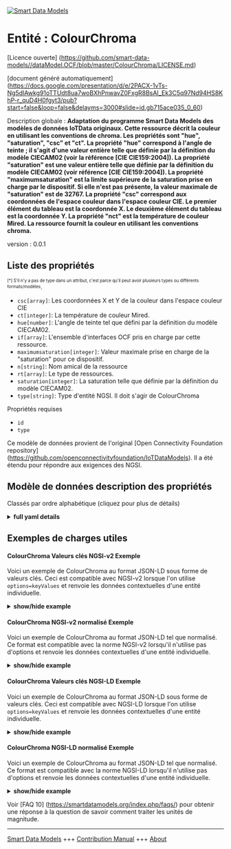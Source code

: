 <!-- 10-Header -->  
[![Smart Data Models](https://smartdatamodels.org/wp-content/uploads/2022/01/SmartDataModels_logo.png "Logo")](https://smartdatamodels.org)  
Entité : ColourChroma  
=====================<!-- /10-Header -->  
<!-- 15-License -->  
[Licence ouverte] (https://github.com/smart-data-models//dataModel.OCF/blob/master/ColourChroma/LICENSE.md)  
[document généré automatiquement] (https://docs.google.com/presentation/d/e/2PACX-1vTs-Ng5dIAwkg91oTTUdt8ua7woBXhPnwavZ0FxgR8BsAI_Ek3C5q97Nd94HS8KhP-r_quD4H0fgyt3/pub?start=false&loop=false&delayms=3000#slide=id.gb715ace035_0_60)  
<!-- /15-License -->  
<!-- 20-Description -->  
Description globale : **Adaptation du programme Smart Data Models des modèles de données IoTData originaux. Cette ressource décrit la couleur en utilisant les conventions de chroma. Les propriétés sont "hue", "saturation", "csc" et "ct". La propriété "hue" correspond à l'angle de teinte ; il s'agit d'une valeur entière telle que définie par la définition du modèle CIECAM02 (voir la référence [CIE CIE159:2004]). La propriété "saturation" est une valeur entière telle que définie par la définition du modèle CIECAM02 (voir référence [CIE CIE159:2004]). La propriété "maximumsaturation" est la limite supérieure de la saturation prise en charge par le dispositif. Si elle n'est pas présente, la valeur maximale de "saturation" est de 32767. La propriété "csc" correspond aux coordonnées de l'espace couleur dans l'espace couleur CIE.   Le premier élément du tableau est la coordonnée X.   Le deuxième élément du tableau est la coordonnée Y. La propriété "nct" est la température de couleur Mired. La ressource fournit la couleur en utilisant les conventions chroma.**  
version : 0.0.1  
<!-- /20-Description -->  
<!-- 30-PropertiesList -->  

## Liste des propriétés  

<sup><sub>[*] S'il n'y a pas de type dans un attribut, c'est parce qu'il peut avoir plusieurs types ou différents formats/modèles</sub></sup>.  
- `csc[array]`: Les coordonnées X et Y de la couleur dans l'espace couleur CIE  - `ct[integer]`: La température de couleur Mired.  - `hue[number]`: L'angle de teinte tel que défini par la définition du modèle CIECAM02.  - `if[array]`: L'ensemble d'interfaces OCF pris en charge par cette ressource.  - `maximumsaturation[integer]`: Valeur maximale prise en charge de la "saturation" pour ce dispositif.  - `n[string]`: Nom amical de la ressource  - `rt[array]`: Le type de ressources.  - `saturation[integer]`: La saturation telle que définie par la définition du modèle CIECAM02.  - `type[string]`: Type d'entité NGSI. Il doit s'agir de ColourChroma  <!-- /30-PropertiesList -->  
<!-- 35-RequiredProperties -->  
Propriétés requises  
- `id`  - `type`  <!-- /35-RequiredProperties -->  
<!-- 40-RequiredProperties -->  
Ce modèle de données provient de l'original [Open Connectivity Foundation repository] (https://github.com/openconnectivityfoundation/IoTDataModels). Il a été étendu pour répondre aux exigences des NGSI.  
<!-- /40-RequiredProperties -->  
<!-- 50-DataModelHeader -->  
## Modèle de données description des propriétés  
Classés par ordre alphabétique (cliquez pour plus de détails)  
<!-- /50-DataModelHeader -->  
<!-- 60-ModelYaml -->  
<details><summary><strong>full yaml details</strong></summary>    
```yaml  
ColourChroma:    
  description: 'Smart Data Models Program adaptation of the original IoTData data Models. This Resource describes the colour using chroma conventions. Properties are ''hue'', ''saturation'', ''csc'', and ''ct''. The Property ''hue'' is the hue angle, it is an integer value as defined by the CIECAM02 model definition (see reference [CIE CIE159:2004]). The Property ''saturation'' is an integer value as defined by the CIECAM02 model definition (see reference [CIE CIE159:2004]). The Property ''maximumsaturation'' is the upper bound on the saturation supported by the Device. If not present the maximum value for ''saturation'' is 32767. The Property ''csc'' is the colour space coordinates in CIE colour space.   The first item in the array is the X coordinate.   The second item in the array is the Y coordinate. The Property ''nct'' is the Mired colour temperature. The Resource provides the colour using chroma conventions.'    
  properties:    
    csc:    
      description: The X and Y coordinates of the colour in CIE colour space    
      items:    
        maximum: 1    
        minimum: 0    
        type: number    
      maxItems: 2    
      minItems: 2    
      type: array    
      x-ngsi:    
        type: Property    
    ct:    
      description: The Mired colour temperature.    
      minimum: 0    
      type: integer    
      x-ngsi:    
        type: Property    
    hue:    
      description: The hue angle as defined by the CIECAM02 model definition.    
      maximum: 360.0    
      minimum: 0.0    
      type: number    
      x-ngsi:    
        type: Property    
    if:    
      description: The OCF Interface set supported by this Resource.    
      items:    
        enum:    
          - oic.if.a    
          - oic.if.baseline    
        maxLength: 64    
        type: string    
      minItems: 2    
      readOnly: true    
      type: array    
      uniqueItems: true    
      x-ngsi:    
        type: Property    
    maximumsaturation:    
      description: The maximum supported value of 'saturation' for this Device.    
      maximum: 32767    
      minimum: 0    
      readOnly: true    
      type: integer    
      x-ngsi:    
        type: Property    
    n:    
      description: Friendly name of the Resource    
      maxLength: 64    
      readOnly: true    
      type: string    
      x-ngsi:    
        type: Property    
    rt:    
      description: The Resource Type.    
      items:    
        enum:    
          - oic.r.colour.chroma    
        maxLength: 64    
        type: string    
      minItems: 1    
      readOnly: true    
      type: array    
      uniqueItems: true    
      x-ngsi:    
        type: Property    
    saturation:    
      description: The saturation as defined by the CIECAM02 model definition.    
      maximum: 32767    
      minimum: 0    
      type: integer    
      x-ngsi:    
        type: Property    
    type:    
      description: NGSI entity type. It has to be ColourChroma    
      enum:    
        - ColourChroma    
      type: string    
      x-ngsi:    
        type: Property    
  required:    
    - id    
    - type    
  type: object    
  x-derived-from: https://github.com/OpenInterConnect/IoTDataModels/blob/master/ColourChromaResURI.swagger.json    
  x-disclaimer: 'Redistribution and use in source and binary forms, with or without modification, are permitted  provided that the license conditions are met. Copyleft (c) 2022 Contributors to Smart Data Models Program'    
  x-license-url: https://github.com/smart-data-models/dataModel.OCF/blob/master/ColourChroma/LICENSE.md    
  x-model-schema: https://smart-data-models.github.io/dataModel.IoTDataModels/ColourChroma/schema.json    
  x-model-tags: OCF    
  x-version: 0.0.1    
```  
</details>    
<!-- /60-ModelYaml -->  
<!-- 70-MiddleNotes -->  
<!-- /70-MiddleNotes -->  
<!-- 80-Examples -->  
## Exemples de charges utiles  
#### ColourChroma Valeurs clés NGSI-v2 Exemple  
Voici un exemple de ColourChroma au format JSON-LD sous forme de valeurs clés. Ceci est compatible avec NGSI-v2 lorsque l'on utilise `options=keyValues` et renvoie les données contextuelles d'une entité individuelle.  
<details><summary><strong>show/hide example</strong></summary>    
```json  
{  
  "id": "urn:ngsi-ld:ColourChroma:id:KXUY:75560351",  
  "dateCreated": "2012-06-16T11:21:50Z",  
  "dateModified": "1995-10-29T01:15:24Z",  
  "source": "Evening building state. Receive edge management pass recognize information nothing. Dog run thousand newspaper want hear each down. Letter north ground protect.",  
  "name": "Everything live maintain but wonder effect finish. Five per turn admit amount. Involve style available.",  
  "alternateName": "Rather fire rate try behind medical leader. I imagine five movement. Up occur weight south.",  
  "description": "Theory peace skill red pretty subject story. Have think hundred foot. Turn information there Republican participant ready population.",  
  "dataProvider": "These writer dog travel will base public. Thousand responsibility risk organization operation plant truth. Finish defense together gun. Voice soon long institution.",  
  "owner": [  
    "urn:ngsi-ld:ColourChroma:items:PBMH:06259714",  
    "urn:ngsi-ld:ColourChroma:items:EGFN:24379609"  
  ],  
  "seeAlso": [  
    "urn:ngsi-ld:ColourChroma:items:NZIB:01052551",  
    "urn:ngsi-ld:ColourChroma:items:GVUJ:91800255"  
  ],  
  "location": {  
    "type": "Point",  
    "coordinates": [  
      6.6581095,  
      163.113571  
    ]  
  },  
  "address": {  
    "streetAddress": "Production coach five serve safe. Rest attention staff lay key expect. Decide suddenly represent watch.",  
    "addressLocality": "Yes body last consider despite. Put try get all center discussion or.",  
    "addressRegion": "Half none call because. Nature young nature west. Summer price ask be force this.",  
    "addressCountry": "Character very sometimes pay skin impact others. Traditional maybe half region change physical. City high blood where network manage series management.",  
    "postalCode": "Change and prove green. Decision character away reality vote another ready them.",  
    "postOfficeBoxNumber": "Movie modern maintain million type lot. Live speak middle structure not group."  
  },  
  "areaServed": "Quickly ten off behavior story laugh change."  
}  
```  
</details>  
#### ColourChroma NGSI-v2 normalisé Exemple  
Voici un exemple de ColourChroma au format JSON-LD tel que normalisé. Ce format est compatible avec la norme NGSI-v2 lorsqu'il n'utilise pas d'options et renvoie les données contextuelles d'une entité individuelle.  
<details><summary><strong>show/hide example</strong></summary>    
```json  
{  
  "id": {  
    "type": "string",  
    "value": "urn:ngsi-ld:ColourChroma:id:KXUY:75560351"  
  },  
  "dateCreated": {  
    "format": "date-time",  
    "type": "string",  
    "value": "2012-06-16T11:21:50Z"  
  },  
  "dateModified": {  
    "format": "date-time",  
    "type": "string",  
    "value": "1995-10-29T01:15:24Z"  
  },  
  "source": {  
    "type": "string",  
    "value": "Evening building state. Receive edge management pass recognize information nothing. Dog run thousand newspaper want hear each down. Letter north ground protect."  
  },  
  "name": {  
    "type": "string",  
    "value": "Everything live maintain but wonder effect finish. Five per turn admit amount. Involve style available."  
  },  
  "alternateName": {  
    "type": "string",  
    "value": "Rather fire rate try behind medical leader. I imagine five movement. Up occur weight south."  
  },  
  "description": {  
    "type": "string",  
    "value": "Theory peace skill red pretty subject story. Have think hundred foot. Turn information there Republican participant ready population."  
  },  
  "dataProvider": {  
    "type": "string",  
    "value": "These writer dog travel will base public. Thousand responsibility risk organization operation plant truth. Finish defense together gun. Voice soon long institution."  
  },  
  "owner": {  
    "type": "array",  
    "value": [  
      "urn:ngsi-ld:ColourChroma:items:PBMH:06259714",  
      "urn:ngsi-ld:ColourChroma:items:EGFN:24379609"  
    ]  
  },  
  "seeAlso": {  
    "type": "array",  
    "value": [  
      "urn:ngsi-ld:ColourChroma:items:NZIB:01052551",  
      "urn:ngsi-ld:ColourChroma:items:GVUJ:91800255"  
    ]  
  },  
  "location": {  
    "type": "object",  
    "value": {  
      "type": "Point",  
      "coordinates": [  
        6.6581095,  
        163.113571  
      ]  
    }  
  },  
  "address": {  
    "type": "object",  
    "value": {  
      "streetAddress": "Production coach five serve safe. Rest attention staff lay key expect. Decide suddenly represent watch.",  
      "addressLocality": "Yes body last consider despite. Put try get all center discussion or.",  
      "addressRegion": "Half none call because. Nature young nature west. Summer price ask be force this.",  
      "addressCountry": "Character very sometimes pay skin impact others. Traditional maybe half region change physical. City high blood where network manage series management.",  
      "postalCode": "Change and prove green. Decision character away reality vote another ready them.",  
      "postOfficeBoxNumber": "Movie modern maintain million type lot. Live speak middle structure not group."  
    }  
  },  
  "areaServed": {  
    "type": "string",  
    "value": "Quickly ten off behavior story laugh change."  
  }  
}  
```  
</details>  
#### ColourChroma Valeurs clés NGSI-LD Exemple  
Voici un exemple de ColourChroma au format JSON-LD sous forme de valeurs clés. Ceci est compatible avec NGSI-LD lorsque l'on utilise `options=keyValues` et renvoie les données contextuelles d'une entité individuelle.  
<details><summary><strong>show/hide example</strong></summary>    
```json  
{  
    "id": "urn:ngsi-ld:ColourChroma:id:KXUY:75560351",  
    "dateCreated": "2012-06-16T11:21:50Z",  
    "dateModified": "1995-10-29T01:15:24Z",  
    "source": "Evening building state. Receive edge management pass recognize information nothing. Dog run thousand newspaper want hear each down. Letter north ground protect.",  
    "name": "Everything live maintain but wonder effect finish. Five per turn admit amount. Involve style available.",  
    "alternateName": "Rather fire rate try behind medical leader. I imagine five movement. Up occur weight south.",  
    "description": "Theory peace skill red pretty subject story. Have think hundred foot. Turn information there Republican participant ready population.",  
    "dataProvider": "These writer dog travel will base public. Thousand responsibility risk organization operation plant truth. Finish defense together gun. Voice soon long institution.",  
    "owner": [  
        "urn:ngsi-ld:ColourChroma:items:PBMH:06259714",  
        "urn:ngsi-ld:ColourChroma:items:EGFN:24379609"  
    ],  
    "seeAlso": [  
        "urn:ngsi-ld:ColourChroma:items:NZIB:01052551",  
        "urn:ngsi-ld:ColourChroma:items:GVUJ:91800255"  
    ],  
    "location": {  
        "type": "Point",  
        "coordinates": [  
            6.6581095,  
            163.113571  
        ]  
    },  
    "address": {  
        "streetAddress": "Production coach five serve safe. Rest attention staff lay key expect. Decide suddenly represent watch.",  
        "addressLocality": "Yes body last consider despite. Put try get all center discussion or.",  
        "addressRegion": "Half none call because. Nature young nature west. Summer price ask be force this.",  
        "addressCountry": "Character very sometimes pay skin impact others. Traditional maybe half region change physical. City high blood where network manage series management.",  
        "postalCode": "Change and prove green. Decision character away reality vote another ready them.",  
        "postOfficeBoxNumber": "Movie modern maintain million type lot. Live speak middle structure not group."  
    },  
    "areaServed": "Quickly ten off behavior story laugh change.",  
    "@context": [  
        "https://smartdatamodels.org/context.jsonld",  
        "https://raw.githubusercontent.com/smart-data-models/dataModel.OCF/master/context.jsonld"  
    ]  
}  
```  
</details>  
#### ColourChroma NGSI-LD normalisé Exemple  
Voici un exemple de ColourChroma au format JSON-LD tel que normalisé. Ce format est compatible avec la norme NGSI-LD lorsqu'il n'utilise pas d'options et renvoie les données contextuelles d'une entité individuelle.  
<details><summary><strong>show/hide example</strong></summary>    
```json  
{  
    "id": "urn:ngsi-ld:ColourChroma:id:XBCJ:78890788",  
    "dateCreated": {  
        "type": "Property",  
        "value": {  
            "@type": "DateTime",  
            "@value": "1983-04-11T03:39:24Z"  
        }  
    },  
    "dateModified": {  
        "type": "Property",  
        "value": {  
            "@type": "DateTime",  
            "@value": "1993-03-06T19:48:24Z"  
        }  
    },  
    "source": {  
        "type": "Property",  
        "value": "Believe rise company similar seven. Week network nice room whose. Worker treat statement former how direction. Have lead act write money."  
    },  
    "name": {  
        "type": "Property",  
        "value": "Race enjoy see more will ball. Concern sign happen really. Yard senior scientist magazine country."  
    },  
    "alternateName": {  
        "type": "Property",  
        "value": "Send though firm usually. Laugh he paper building husband. Old push above rather."  
    },  
    "description": {  
        "type": "Property",  
        "value": "Financial thing safe policy. Security ability remain act. House agreement side fast."  
    },  
    "dataProvider": {  
        "type": "Property",  
        "value": "School capital job worry radio full claim. Wall agree car new population red world note. Trip far environment talk."  
    },  
    "owner": {  
        "type": "Property",  
        "value": [  
            "urn:ngsi-ld:ColourChroma:items:QHKT:12885344",  
            "urn:ngsi-ld:ColourChroma:items:EFGF:01514513"  
        ]  
    },  
    "seeAlso": {  
        "type": "Property",  
        "value": [  
            "urn:ngsi-ld:ColourChroma:items:YLHX:20933403"  
        ]  
    },  
    "location": {  
        "type": "Property",  
        "value": {  
            "type": "Point",  
            "coordinates": [  
                23.189858,  
                14.005876  
            ]  
        }  
    },  
    "address": {  
        "type": "Property",  
        "value": {  
            "streetAddress": "Radio interesting but fill suddenly.",  
            "addressLocality": "Activity forward scene economy collection hope page here. Role box similar fine who last. Material center school throw today let executive.",  
            "addressRegion": "Guy suggest task paper name hard. Research pull project weight young course land high.",  
            "addressCountry": "Seek from shoulder read. Front later effect thus. Behavior until enjoy note meet interview.",  
            "postalCode": "Outside white impact probably. Strategy different difference forward physical house become.",  
            "postOfficeBoxNumber": "Police for send fine price for east. Note memory especially during family argue crime. Staff us nice strong."  
        }  
    },  
    "areaServed": {  
        "type": "Property",  
        "value": "Write form bank executive affect may above."  
    },  
    "@context": [  
        "https://smartdatamodels.org/context.jsonld",  
        "https://raw.githubusercontent.com/smart-data-models/dataModel.OCF/master/context.jsonld"  
    ]  
}  
```  
</details><!-- /80-Examples -->  
<!-- 90-FooterNotes -->  
<!-- /90-FooterNotes -->  
<!-- 95-Units -->  
Voir [FAQ 10] (https://smartdatamodels.org/index.php/faqs/) pour obtenir une réponse à la question de savoir comment traiter les unités de magnitude.  
<!-- /95-Units -->  
<!-- 97-LastFooter -->  
---  
[Smart Data Models](https://smartdatamodels.org) +++ [Contribution Manual](https://bit.ly/contribution_manual) +++ [About](https://bit.ly/Introduction_SDM)<!-- /97-LastFooter -->  
